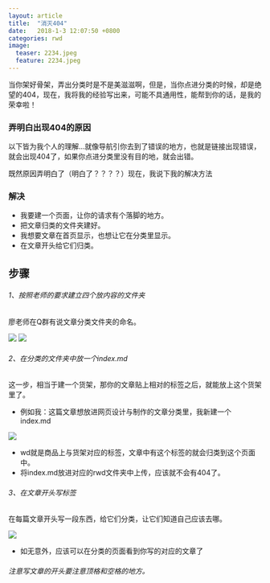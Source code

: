 ```yaml
---
layout: article
title:  "消灭404"
date:   2018-1-3 12:07:50 +0800
categories: rwd 
image:
  teaser: 2234.jpeg
  feature: 2234.jpeg
---
```


当你架好骨架，弄出分类时是不是美滋滋啊，但是，当你点进分类的时候，却是绝望的404，现在，我将我的经验写出来，可能不具通用性，能帮到你的话，是我的荣幸啦！
### 弄明白出现404的原因
以下皆为我个人的理解...就像导航引你去到了错误的地方，也就是链接出现错误，就会出现404了，如果你点进分类里没有目的地，就会出错。

既然原因弄明白了（明白了？？？？）现在，我说下我的解决方法
### 解决
 + 我要建一个页面，让你的请求有个落脚的地方。
 + 把文章归类的文件夹建好。
 + 我想要文章在首页显示，也想让它在分类里显示。
 + 在文章开头给它们归类。
## 步骤
###### 1、按照老师的要求建立四个放内容的文件夹
廖老师在Q群有说文章分类文件夹的命名。

<img src="https://zhengtingeing.github.io/images/012.png">

<img src="https://zhengtingeing.github.io/images/013.png">

###### 2、在分类的文件夹中放一个index.md
这一步，相当于建一个货架，那你的文章贴上相对的标签之后，就能放上这个货架里了。
 + 例如我：这篇文章想放进网页设计与制作的文章分类里，我新建一个index.md

<img src="https://zhengtingeing.github.io/images/011.png">

 + wd就是商品上与货架对应的标签，文章中有这个标签的就会归类到这个页面中。
 + 将index.md放进对应的rwd文件夹中上传，应该就不会有404了。
 
###### 3、在文章开头写标签
在每篇文章开头写一段东西，给它们分类，让它们知道自己应该去哪。

<img src="https://zhengtingeing.github.io/images/010.png">

 + 如无意外，应该可以在分类的页面看到你写的对应的文章了
###### 注意写文章的开头要注意顶格和空格的地方。